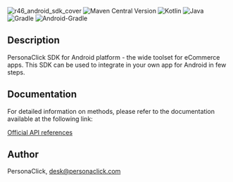 ![r46_android_sdk_cover](https://github.com/user-attachments/assets/83efd12d-9420-430a-ae6a-b7deae56d29c)
![Maven Central Version](https://img.shields.io/maven-central/v/com.personaClick/personaClick-sdk?style=for-the-badge)
![Kotlin](https://img.shields.io/badge/kotlin-2.0.0-%237F52FF.svg?style=for-the-badge&logo=kotlin&logoColor=white&labelColor=%237F52FF)
![Java](https://img.shields.io/badge/JAVA-20-%23ED8B00.svg?style=for-the-badge&logo=openjdk&logoColor=white&labelColor=%23ED8B00)
![Gradle](https://img.shields.io/badge/Gradle-8.8-grey.svg?style=for-the-badge&logo=Gradle&logoColor=white)
![Android-Gradle](https://img.shields.io/badge/Android_Gradle_Plugin-8.5.2-grey.svg?style=for-the-badge&logo=Gradle&logoColor=white)

## Description

PersonaClick SDK for Android platform - the wide toolset for eCommerce apps.
This SDK can be used to integrate in your own app for Android in few steps.

## Documentation

For detailed information on methods, please refer to the documentation available at the following
link:

[Official API references](https://reference.api.personaclick.com/?kotlin#introduction)

## Author

PersonaClick, desk@personaclick.com
